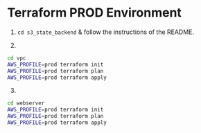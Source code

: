 # Terraform PROD Environment

1. `cd s3_state_backend` & follow the instructions of the README.

2. 
```bash
cd vpc
AWS_PROFILE=prod terraform init
AWS_PROFILE=prod terraform plan
AWS_PROFILE=prod terraform apply
```

3. 
```bash
cd webserver
AWS_PROFILE=prod terraform init
AWS_PROFILE=prod terraform plan
AWS_PROFILE=prod terraform apply
```
